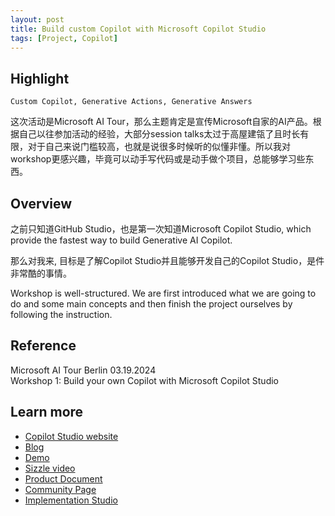 ```yaml
---
layout: post
title: Build custom Copilot with Microsoft Copilot Studio
tags: [Project, Copilot]
---
```


## Highlight 

```text
Custom Copilot, Generative Actions, Generative Answers
```

这次活动是Microsoft AI Tour，那么主题肯定是宣传Microsoft自家的AI产品。根据自己以往参加活动的经验，大部分session talks太过于高屋建瓴了且时长有限，对于自己来说门槛较高，也就是说很多时候听的似懂非懂。所以我对workshop更感兴趣，毕竟可以动手写代码或是动手做个项目，总能够学习些东西。

## Overview

之前只知道GitHub Studio，也是第一次知道Microsoft Copilot Studio, which provide the fastest way to build Generative AI Copilot.

那么对我来, 目标是了解Copilot Studio并且能够开发自己的Copilot Studio，是件非常酷的事情。

Workshop is well-structured. We are first introduced what we are going to do and some main concepts and then finish the project ourselves by following the instruction.









## Reference

Microsoft AI Tour Berlin 03.19.2024  
Workshop 1: Build your own Copilot with Microsoft Copilot Studio

## Learn more

* [Copilot Studio website](https://www.microsoft.com/en-us/microsoft-copilot/microsoft-copilot-studio)  
* [Blog](https://www.microsoft.com/en-us/microsoft-365/blog/2023/11/15/announcing-microsoft-copilot-studio-customize-copilot-for-microsoft-365-and-build-your-own-standalone-copilots/)  
* [Demo](https://web.powerva.microsoft.com/tryit)  
* [Sizzle video](https://www.youtube.com/watch?v=WVn57PXoFPE)  
* [Product Document](https://learn.microsoft.com/en-us/microsoft-copilot-studio/fundamentals-what-is-copilot-studio)  
* [Community Page](https://powerusers.microsoft.com/t5/Copilot-Studio-Community/ct-p/PVACommunity)  
* [Implementation Studio](https://www.bing.com/?ref=aka&shorturl=CopilotStudioImplenmentationGuide)
